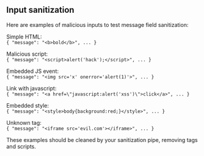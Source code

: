## Input sanitization

Here are examples of malicious inputs to test message field sanitization:

Simple HTML:  
``{ "message": "<b>bold</b>", ... }``

Malicious script:  
``{ "message": "<script>alert('hack');</script>", ... }``

Embedded JS event:  
``{ "message": "<img src='x' onerror='alert(1)'>", ... }``

Link with javascript:  
``{ "message": "<a href=\"javascript:alert('xss')\">click</a>", ... }``

Embedded style:  
``{ "message": "<style>body{background:red;}</style>", ... }``

Unknown tag:  
``{ "message": "<iframe src='evil.com'></iframe>", ... }``

These examples should be cleaned by your sanitization pipe, removing tags and scripts.

